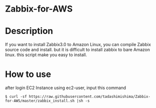 # Zabbix-for-AWS

# Description
If you want to install Zabbix3.0 to Amazon Linux, you can compile Zabbix source code and install.
but it is difficult to install zabbix to bare Amazon linux.
this script make you easy to install.

# How to use
after login EC2 Instance using ec2-user, input this command

    $ curl -sf https://raw.githubusercontent.com/tadashimishima/Zabbix-for-AWS/master/zabbix_install.sh |sh -s
